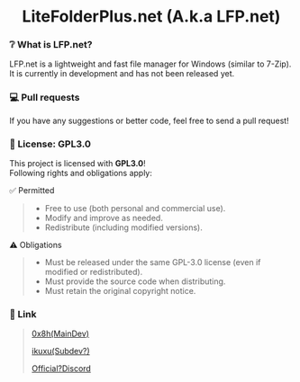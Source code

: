 <h1 align=center> LiteFolderPlus.net (A.k.a LFP.net) </h1>
<h3>❔ What is LFP.net?</h3>

LFP.net is a lightweight and fast file manager for Windows (similar to 7-Zip).
<br>
It is currently in development and has not been released yet.

<h3>💻 Pull requests</h3>
If you have any suggestions or better code, feel free to send a pull request!
<h3>📜 License: GPL3.0</h3>

This project is licensed with **GPL3.0**!
<br>
Following rights and obligations apply:

✅ Permitted

>* Free to use (both personal and commercial use).
>* Modify and improve as needed.
>* Redistribute (including modified versions).

⚠️ Obligations

>* Must be released under the same GPL-3.0 license (even if modified or redistributed).
>* Must provide the source code when distributing.
>* Must retain the original copyright notice.

<h3>🔗 Link</h3>

> [0x8h(MainDev)](https://github.com/0x8h)
> 
> [ikuxu(Subdev?)](https://github.com/ohno114514)
> 
> [Official?Discord](https://discord.gg/uBhTBaQy4K)
